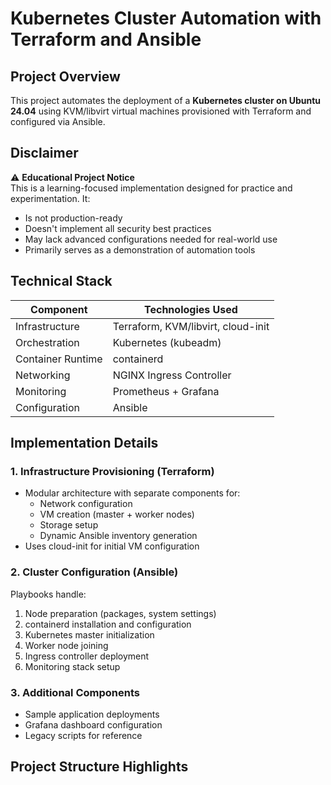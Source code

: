# Kubernetes Cluster Automation with Terraform and Ansible

## Project Overview
This project automates the deployment of a **Kubernetes cluster on Ubuntu 24.04** using KVM/libvirt virtual machines provisioned with Terraform and configured via Ansible.

## Disclaimer
⚠️ **Educational Project Notice**  
This is a learning-focused implementation designed for practice and experimentation. It:
- Is not production-ready
- Doesn't implement all security best practices
- May lack advanced configurations needed for real-world use
- Primarily serves as a demonstration of automation tools

## Technical Stack
| Component       | Technologies Used                |
|-----------------|----------------------------------|
| Infrastructure  | Terraform, KVM/libvirt, cloud-init |
| Orchestration  | Kubernetes (kubeadm)             |
| Container Runtime | containerd                     |
| Networking      | NGINX Ingress Controller        |
| Monitoring      | Prometheus + Grafana            |
| Configuration   | Ansible                         |

## Implementation Details

### 1. Infrastructure Provisioning (Terraform)
- Modular architecture with separate components for:
  - Network configuration
  - VM creation (master + worker nodes)
  - Storage setup
  - Dynamic Ansible inventory generation
- Uses cloud-init for initial VM configuration

### 2. Cluster Configuration (Ansible)
Playbooks handle:
1. Node preparation (packages, system settings)
2. containerd installation and configuration
3. Kubernetes master initialization
4. Worker node joining
5. Ingress controller deployment
6. Monitoring stack setup

### 3. Additional Components
- Sample application deployments
- Grafana dashboard configuration
- Legacy scripts for reference

## Project Structure Highlights